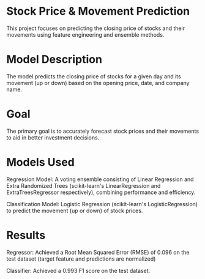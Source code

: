 # Stock Price & Movement Prediction

This project focuses on predicting the closing price of stocks and their movements using feature engineering and ensemble methods.

# Model Description
The model predicts the closing price of stocks for a given day and its movement (up or down) based on the opening price, date, and company name.

# Goal
The primary goal is to accurately forecast stock prices and their movements to aid in better investment decisions.

# Models Used
Regression Model: A voting ensemble consisting of Linear Regression and Extra Randomized Trees (scikit-learn's LinearRegression and ExtraTreesRegressor respectively), combining performance and efficiency.

Classification Model: Logistic Regression (scikit-learn's LogisticRegression) to predict the movement (up or down) of stock prices.

# Results
Regressor: Achieved a Root Mean Squared Error (RMSE) of 0.096 on the test dataset (target feature and predictions are normalized)

Classifier: Achieved a 0.993 F1 score on the test dataset.

